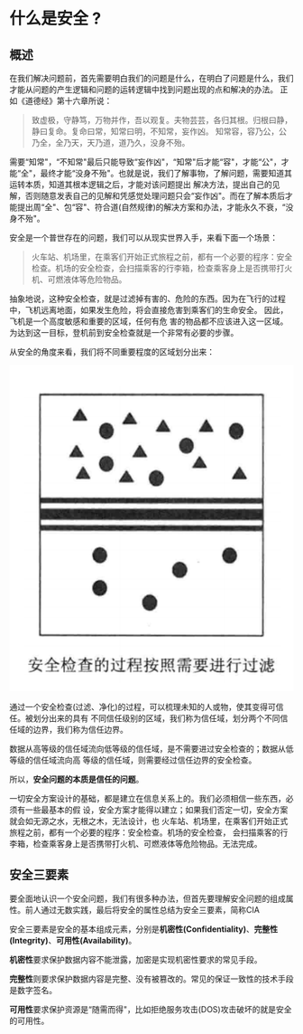 # 什么是安全 ?
## 概述
在我们解决问题前，⾸先需要明⽩我们的问题是什么，在明⽩了问题是什么，我们才能从问题的产⽣逻辑和问题的运转逻辑中找到问题出现的点和解决的办法。
正如《道德经》第⼗六章所说：

> 致虚极，守静笃，万物并作，吾以观复。夫物芸芸，各归其根。归根⽈静，静⽈复命。复命⽈常，知常⽈明，不知常，妄作凶。
> 知常容，容乃公，公乃全，全乃天，天乃道，道乃久，没身不殆。


需要“知常"，“不知常"最后只能导致“妄作凶"，“知常"后才能“容"，才能“公"，才能“全"，最终才能“没身不殆"。也就是说，我们了解事物，了解问题，需要知道其运转本质，知道其根本逻辑之后，才能对该问题提出
解决方法，提出自己的⻅解，否则随意发表自己的⻅解和凭感觉处理问题只会“妄作凶"。⽽在了解本质后才能提出周“全"、包“容"、符合道(⾃然规律)的解决方案和办法，才能永久不衰，“没身不殆"。

安全是⼀个普世存在的问题，我们可以从现实世界⼊手，来看下面⼀个场景：

> ⽕⻋站、机场里，在乘客们开始正式旅程之前，都有⼀个必要的程序：安全检查。机场的安全检查，会扫描乘客的⾏李箱，检查乘客身上是否携带打⽕机、可燃液体等危险物品。

抽象地说，这种安全检查，就是过滤掉有害的、危险的东⻄。因为在⻜⾏的过程中，⻜机远离地⾯，如果发⽣危险，将会直接危害到乘客们的⽣命安全。
因此，⻜机是⼀个⾼度敏感和重要的区域，任何有危 害的物品都不应该进⼊这⼀区域。为达到这⼀⽬标，登机前到安全检查就是⼀个⾮常有必要的步骤。

从安全的⻆度来看，我们将不同重要程度的区域划分出来：

![img.png](img/1.png)

通过⼀个安全检查(过滤、净化)的过程，可以梳理未知的⼈或物，使其变得可信任。被划分出来的具有
不同信任级别的区域，我们称为信任域，划分两个不同信任域的边界，我们称为信任边界。

数据从⾼等级的信任域流向低等级的信任域，是不需要进过安全检查的；数据从低等级的信任域流向⾼
等级的信任域，则需要经过信任边界的安全检查。

所以，**安全问题的本质是信任的问题**。

⼀切安全⽅案设计的基础，都是建⽴在信息关系上的。我们必须相信⼀些东⻄，必须有⼀些最基本的假
设，安全⽅案才能得以建⽴；如果我们否定⼀切，安全⽅案就会如⽆源之⽔，⽆根之⽊，⽆法设计，也
⽕⻋站、机场里，在乘客们开始正式旅程之前，都有⼀个必要的程序：安全检查。机场的安全检查，
会扫描乘客的⾏李箱，检查乘客身上是否携带打⽕机、可燃液体等危险物品。⽆法完成。

## 安全三要素
要全⾯地认识⼀个安全问题，我们有很多种办法，但⾸先要理解安全问题的组成属性。前⼈通过⽆数实践，最后将安全的属性总结为安全三要素，简称CIA

安全三要素是安全的基本组成元素，分别是**机密性(Confidentiality)**、**完整性(Integrity)**、**可用性(Availability)**。

**机密性**要求保护数据内容不能泄露，加密是实现机密性要求的常⻅⼿段。

**完整性**则要求保护数据内容是完整、没有被篡改的。常⻅的保证⼀致性的技术⼿段是数字签名。

**可用性**要求保护资源是“随需⽽得"，比如拒绝服务攻击(DOS)攻击破坏的就是安全的可用性。

